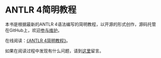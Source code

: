 # ANTLR 4简明教程

本书是根据最新的ANTLR 4语法编写的简明教程，以开源的形式创作，源码托管在GitHub上，欢迎[参与维护](https://github.com/dohkoos/antlr4-short-course)。

在线阅读：[《ANTLR 4简明教程》](https://www.gitbook.com/book/dohkoos/antlr4-short-course)。

如果在阅读过程中发现有什么问题，请到[这里](https://github.com/dohkoos/antlr4-short-course/issues)留言。

